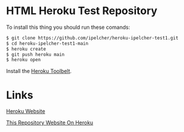 # HTML Heroku Test Repository

To install this thing you should run these comands:
```sh
$ git clone https://github.com/ipelcher/heroku-ipelcher-test1.git
$ cd heroku-ipelcher-test1-main
$ heroku create
$ git push heroku main
$ heroku open
```
Install the [Heroku Toolbelt](https://toolbelt.heroku.com/).

# Links

[Heroku Website](https://heroku.com)

[This Repository Website On Heroku](https://ipelcher-test-1.herokuapp.com/)
